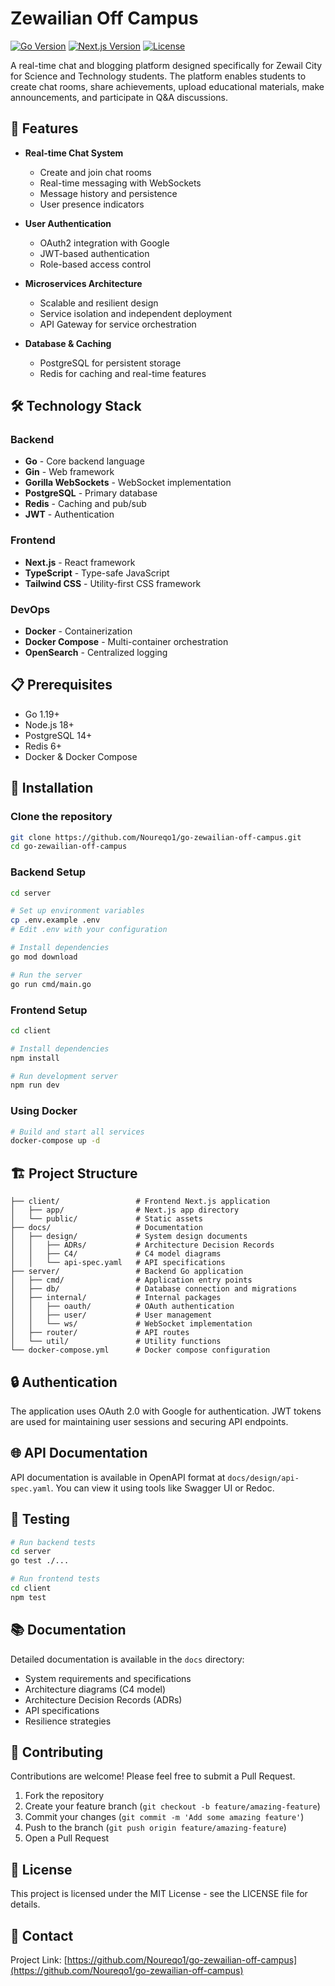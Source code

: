 # Zewailian Off Campus

[![Go Version](https://img.shields.io/badge/Go-1.19+-00ADD8?style=flat&logo=go)](https://golang.org/doc/go1.19)
[![Next.js Version](https://img.shields.io/badge/Next.js-13.0+-000000?style=flat&logo=next.js)](https://nextjs.org/)
[![License](https://img.shields.io/badge/License-MIT-blue.svg)](LICENSE)

A real-time chat and blogging platform designed specifically for Zewail City for Science and Technology students. The platform enables students to create chat rooms, share achievements, upload educational materials, make announcements, and participate in Q&A discussions.

## 🚀 Features

- **Real-time Chat System**
  - Create and join chat rooms
  - Real-time messaging with WebSockets
  - Message history and persistence
  - User presence indicators

- **User Authentication**
  - OAuth2 integration with Google
  - JWT-based authentication
  - Role-based access control

- **Microservices Architecture**
  - Scalable and resilient design
  - Service isolation and independent deployment
  - API Gateway for service orchestration

- **Database & Caching**
  - PostgreSQL for persistent storage
  - Redis for caching and real-time features

## 🛠️ Technology Stack

### Backend
- **Go** - Core backend language
- **Gin** - Web framework
- **Gorilla WebSockets** - WebSocket implementation
- **PostgreSQL** - Primary database
- **Redis** - Caching and pub/sub
- **JWT** - Authentication

### Frontend
- **Next.js** - React framework
- **TypeScript** - Type-safe JavaScript
- **Tailwind CSS** - Utility-first CSS framework

### DevOps
- **Docker** - Containerization
- **Docker Compose** - Multi-container orchestration
- **OpenSearch** - Centralized logging

## 📋 Prerequisites

- Go 1.19+
- Node.js 18+
- PostgreSQL 14+
- Redis 6+
- Docker & Docker Compose

## 🔧 Installation

### Clone the repository
```bash
git clone https://github.com/Noureqo1/go-zewailian-off-campus.git
cd go-zewailian-off-campus
```

### Backend Setup
```bash
cd server

# Set up environment variables
cp .env.example .env
# Edit .env with your configuration

# Install dependencies
go mod download

# Run the server
go run cmd/main.go
```

### Frontend Setup
```bash
cd client

# Install dependencies
npm install

# Run development server
npm run dev
```

### Using Docker
```bash
# Build and start all services
docker-compose up -d
```

## 🏗️ Project Structure

```
├── client/                 # Frontend Next.js application
│   ├── app/                # Next.js app directory
│   └── public/             # Static assets
├── docs/                   # Documentation
│   ├── design/             # System design documents
│   │   ├── ADRs/           # Architecture Decision Records
│   │   ├── C4/             # C4 model diagrams
│   │   └── api-spec.yaml   # API specifications
├── server/                 # Backend Go application
│   ├── cmd/                # Application entry points
│   ├── db/                 # Database connection and migrations
│   ├── internal/           # Internal packages
│   │   ├── oauth/          # OAuth authentication
│   │   ├── user/           # User management
│   │   └── ws/             # WebSocket implementation
│   ├── router/             # API routes
│   └── util/               # Utility functions
└── docker-compose.yml      # Docker compose configuration
```

## 🔒 Authentication

The application uses OAuth 2.0 with Google for authentication. JWT tokens are used for maintaining user sessions and securing API endpoints.

## 🌐 API Documentation

API documentation is available in OpenAPI format at `docs/design/api-spec.yaml`. You can view it using tools like Swagger UI or Redoc.

## 🧪 Testing

```bash
# Run backend tests
cd server
go test ./...

# Run frontend tests
cd client
npm test
```

## 📚 Documentation

Detailed documentation is available in the `docs` directory:

- System requirements and specifications
- Architecture diagrams (C4 model)
- Architecture Decision Records (ADRs)
- API specifications
- Resilience strategies

## 🤝 Contributing

Contributions are welcome! Please feel free to submit a Pull Request.

1. Fork the repository
2. Create your feature branch (`git checkout -b feature/amazing-feature`)
3. Commit your changes (`git commit -m 'Add some amazing feature'`)
4. Push to the branch (`git push origin feature/amazing-feature`)
5. Open a Pull Request

## 📄 License

This project is licensed under the MIT License - see the LICENSE file for details.

## 📧 Contact

Project Link: [https://github.com/Noureqo1/go-zewailian-off-campus](https://github.com/Noureqo1/go-zewailian-off-campus)


